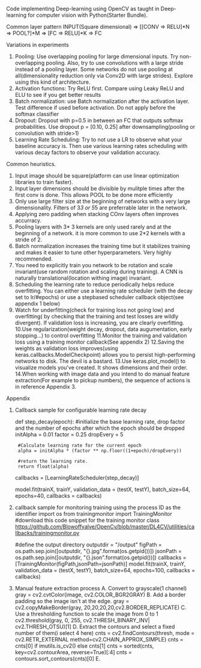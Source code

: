 Code implementing Deep-learning using OpenCV as taught in Deep-learning for computer vision with Python(Starter Bundle).

Common layer pattern
	INPUT(Square dimensional) => [[CONV => RELU]*N => POOL?]*M => [FC => RELU]*K => FC


Variations in experiments
1. Pooling: Use overlapping pooling for large dimensional inputs. Try non-overlapping pooling. Also, try to use convolutions with a large stride instead of a pooling layer. Some networks do not use pooling at all(dimensionality reduction only via Conv2D with large strides). Explore using this kind of architecture.
2. Activation functions: Try ReLU first. Compare using Leaky ReLU and ELU to see if you get better results
3. Batch normalization: use Batch normalization after the activation layer. Test difference if used before activation. Do not apply before the softmax classifier
4. Dropout: Dropout with p=0.5 in between an FC that outputs softmax probabilities. Use dropout p = [0.10, 0.25] after downsampling(pooling or convolution with stride>1)
5. Learning Rate Scheduling: Try to not use a LR to observe what your baseline accuracy is. Then use various learning rates scheduling with various decay factors to observe your validation accuracy.


Common heuristics.
1. Input image should be square(platform can use linear optimization libraries to train faster).
2. Input layer dimensions should be divisible by  mulitple times after the first conv is done. This allows POOL to be done more efficiently
3. Only use large filter size at the beginning of networks with a very large dimensionality. Filters of 3*3 or 5*5 are preferrable later in the network.
4. Applying zero padding when stacking COnv layers often improves accurracy.
5. Pooling layers with 3* 3 kernels are only used rarely and at the beginning of a network. it is more common to use 2*2 kernels with a stride of 2.
6. Batch normalization increases the training time but it stabilizes training and makes it easier to tune other hyperparameters. Very highly recommended.
7. You need to explicitly train you network to be rotation and scale invariant(use random rotation and scaling during training). A CNN is naturally translational(location withing image) invariant.
8. Scheduling the learning rate to reduce periodically helps reduce overfitting. You can either use a learning rate scheduler (with the decay set to lr/#epochs) or use a stepbased scheduler callback object(see appendix 1 below)
9. Watch for underfitting(check for training loss not going low) and overfitting( by checking that the training and test losses are wildly divergent). If validation loss is increasing, you are clearly overfitting. 
10.Use regularization(weight decay, dropout, data augumentation, early stopping...) to control overfitting
11.Monitor the training and validation loss using a training monitor callback(See appendix 2)
12.Saving the weights as validation loss improves(using keras.callbacks.ModelCheckpoint) allows you to persist high-performing networks to disk. The devil is a bastard.
13.Use keras.plot_model() to visualize models you've created. It shows dimensions and their order.
14.When working with image data and you intend to do manual feature extraction(For example to pickup numbers), the sequence of actions is in reference Appendix 3.


Appendix
1. Callback sample for configurable learning rate decay

	def step_decay(epoch):
		#initialize the base learning rate, drop factor and the number of epochs after which the epoch should be dropped
		initAlpha = 0.01
		factor = 0.25
		dropEvery = 5
		
		#Calculate learning rate for the current epoch
		alpha = initAlpha * (factor ** np.floor((1+epoch)/dropEvery))
		
		#return the learning rate.
		return float(alpha)
	
	callbacks = [LearningRateScheduler(step_decay)]
	
	model.fit(trainX, trainY, validation_data = (testX, testY), batch_size=64, epochs=40, callbacks = callbacks)

2. callback sample for monitoring training using the process ID as the identifier
	import os
	from trainingmonitor import TrainingMonitor
	#download this code snippet for the training monitor class  https://github.com/Blowoffvalve/OpenCv/blob/master/DL4CV/utilities/callbacks/trainingmonitor.py
	
	#define the output directory
	outputdir = "/output"
	figPath = os.path.sep.join([outputdir, "{}.jpg".format(os.getpid())])
	jsonPath = os.path.sep.join([outputdir, "{}.json".format(os.getpid())])
	callbacks = [TrainingMonitor(figPath,jsonPath=jsonPath)]
	model.fit(trainX, trainY, validation_data = (testX, testY), batch_size=64, epochs=100, callbacks = callbacks)
	
3. 	Manual feature extraction process
		A. Convert to grayscale(1 channel)
				gray = cv2.cvtColor(image, cv2.COLOR_BGR2GRAY)
		B. Add a border padding so the image isn't at the edge.
				gray = cv2.copyMakeBorder(gray, 20,20,20,20,cv2.BORDER_REPLICATE)
		C. Use a thresholding function to scale the image from 0 to 1 
				cv2.threshold(gray, 0, 255, cv2.THRESH_BINARY_INV| cv2.THRESH_OTSU)[1]
		D. Extract the contours and select a fixed number of them(i select 4 here)
				cnts = cv2.findContours(thresh, mode = cv2.RETR_EXTERNAL method=cv2.CHAIN_APPROX_SIMPLE)
				cnts = cnts[0] if imutils.is_cv2() else cnts[1]
				cnts = sorted(cnts, key=cv2.contourArea, reverse=True)[:4]
				cnts = contours.sort_contours(cnts)[0]
		E. 